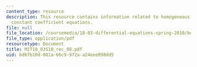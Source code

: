 ```yaml
---
content_type: resource
description: This resource contains information related to homogeneous and  linear
  constant coefficient equations.
file: null
file_location: /coursemedia/18-03-differential-equations-spring-2010/bd6fb10d081a66c9972aa24eee898dd5_MIT18_03S10_rec_08.pdf
file_type: application/pdf
resourcetype: Document
title: MIT18_03S10_rec_08.pdf
uid: bd6fb10d-081a-66c9-972a-a24eee898dd5
---
```

